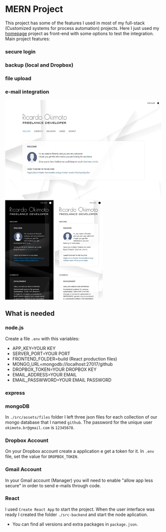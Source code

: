 # MERN Project

This project has some of the features I used in most of my full-stack (Customized systems for process automation) projects. Here I just used my [homepage](https://github.com/Okimas/home) project as front-end with some options to test the integration. Main project features:

### secure login

### backup (local and Dropbox)

### file upload

### e-mail integration

<img src="src/assets/images/screen-d-l.png" height="320"/>
<img src="src/assets/images/screen-m-d.png" height="320"/>
<img src="src/assets/images/screen-m-l.png" height="320"/>

## What is needed

### node.js

Create a file `.env` with this variables:

- APP_KEY=YOUR KEY
- SERVER_PORT=YOUR PORT
- FRONTEND_FOLDER=build (React production files)
- MONGO_URL=mongodb://localhost:27017/github
- DROPBOX_TOKEN=YOUR DROPBOX KEY
- EMAIL_ADDRESS=YOUR EMAIL
- EMAIL_PASSWWORD=YOUR EMAIL PASSWORD

### express

### mongoDB

In `./src/assets/files` folder I left three json files for each collection of our mongo database that I named `github`.
The password for the unique user `okimoto.br@gmail.com` is `12345678`.

### Dropbox Account

On your Dropbox account create a application e get a token for it. In `.env` file, set the value for `DROPBOX_TOKEN`.

### Gmail Account

In your Gmail account (Manager) you will need to enable "allow app less secure" in order to send e-mails through code.

### React

I used `Create React App` to start the project. When the user interface was ready I created the folder `./src-backend` and start the node aplication.

- You can find all versions and extra packages in `package.json`.

